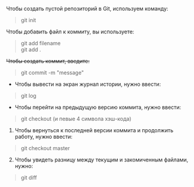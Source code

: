 Чтобы создать пустой репозиторий в Git,
используем команду:
> git init

Чтобы добавить файл к коммиту, вы используете:
> git add filename  
> git add .

~~Чтобы создать коммит, введите:~~
> git commit -m "message"

* Чтобы вывести на экран журнал истории, нужно ввести:
> git log

* Чтобы перейти на предыдущую версию коммита, нужно ввести:
> git checkout (и певые 4 символа хэш-кода)

1. Чтобы вернуться к последней версии коммита и продолжить работу, нужно ввести:
> git checkout master

2. Чтобы увидеть разницу между текущим и закомиченным файлами, нужно:
> git diff
